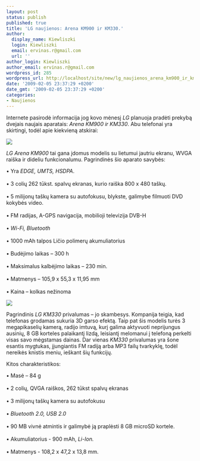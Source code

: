 ```yaml
---
layout: post
status: publish
published: true
title: 'LG naujienos: Arena KM900 ir KM330.'
author:
  display_name: Kiewliszki
  login: Kiewliszki
  email: ervinas.r@gmail.com
  url: ''
author_login: Kiewliszki
author_email: ervinas.r@gmail.com
wordpress_id: 285
wordpress_url: http://localhost/site/new/lg_naujienos_arena_km900_ir_km330/
date: '2009-02-05 23:37:29 +0200'
date_gmt: '2009-02-05 23:37:29 +0200'
categories:
- Naujienos
---
```

<p>Internete pasirodė informacija jog kovo mėnesį <i>LG</i> planuoja pradėti prekybą dvejais naujais aparatais: <i>Arena KM900 ir KM330</i>. Abu telefonai yra skirtingi, todėl apie kiekvieną atskirai:</p>
<p><img src="http://svarke.technews.lt/telefas2" /></p>
<p><i>LG Arena KM900</i> tai gana įdomus modelis su lietumui jautriu ekranu, WVGA raiška ir dideliu funkcionalumu. Pagrindinės šio aparato savybės:</p>
<p>• Yra <i>EDGE, UMTS, HSDPA</i>.<br />
<br />• 3 colių 262 tūkst. spalvų ekranas, kurio raiška 800 x 480 taškų.<br />
<br />• 5 milijonų taškų kamera su autofokusu, blykste, galimybe filmuoti  DVD kokybės video.<br />
<br />• FM radijas, A-GPS navigacija, mobilioji televizija DVB-H<br />
<br />• <i>Wi-Fi, Bluetooth</i><br />
<br />• 1000 mAh talpos Ličio polimerų akumuliatorius<br />
<br />• Budėjimo laikas – 300 h<br />
<br />• Maksimalus kalbėjimo laikas – 230 min.<br />
<br />• Matmenys – 105,9 x 55,3 x 11,95 mm<br />
<br />• Kaina – kolkas nežinoma</p>
<p><img src="http://svarke.technews.lt/telefas1" /></p>
<p>Pagrindinis <i>LG KM330</i> privalumas – jo skambesys. Kompanija teigia, kad telefonas grodamas sukuria 3D garso efektą. Taip pat šis modelis turės 3 megapikaselių kamerą, radijo imtuvą, kurį galima aktyvuoti neprijungus ausinių, 8 GB korteles palaikantį lizdą, leisiantį melomanui į telefoną perkelti visas savo mėgstamas dainas. Dar vienas <i>KM330</i> privalumas yra šone esantis mygtukas, įjungiantis FM radiją arba MP3 failų tvarkyklę, todėl nereikės knistis meniu, ieškant šių funkcijų. </p>
<p>Kitos charakteristikos:</p>
<p>• Masė – 84 g<br />
<br />• 2 colių, QVGA raiškos, 262 tūkst spalvų ekranas<br />
<br />• 3 milijonų taškų kamera su autofokusu<br />
<br />• <i>Bluetooth 2.0, USB 2.0</i><br />
<br />• 90 MB vivnė atmintis ir galimybė ją praplėsti 8 GB microSD kortele.<br />
<br />• Akumuliatorius - 900 mAh, <i>Li-Ion.</i><br />
<br />• Matmenys - 108,2 x 47,2 x 13,8 mm.</p>
